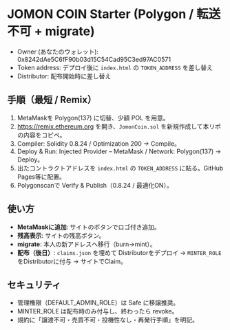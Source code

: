 
# JOMON COIN Starter (Polygon / 転送不可 + migrate)

- Owner (あなたのウォレット): 0x8242dAe5C6fF90b03d15C54Cad95C3ed97AC0571
- Token address: デプロイ後に `index.html` の `TOKEN_ADDRESS` を差し替え
- Distributor: 配布開始時に差し替え

## 手順（最短 / Remix）
1. MetaMaskを Polygon(137) に切替、少額 POL を用意。
2. https://remix.ethereum.org を開き、`JomonCoin.sol` を新規作成して本リポの内容をコピペ。
3. Compiler: Solidity 0.8.24 / Optimization 200 → Compile。
4. Deploy & Run: Injected Provider – MetaMask / Network: Polygon(137) → Deploy。
5. 出たコントラクトアドレスを `index.html` の `TOKEN_ADDRESS` に貼る。GitHub Pages等に配置。
6. Polygonscanで Verify & Publish（0.8.24 / 最適化ON）。

## 使い方
- **MetaMaskに追加**: サイトのボタンでロゴ付き追加。
- **残高表示**: サイトの残高ボタン。
- **migrate**: 本人の新アドレスへ移行（burn→mint）。
- **配布（後日）**: `claims.json` を埋めて Distributorをデプロイ → `MINTER_ROLE` をDistributorに付与 → サイトでClaim。

## セキュリティ
- 管理権限（DEFAULT_ADMIN_ROLE）は Safe に移譲推奨。
- MINTER_ROLE は配布時のみ付与し、終わったら revoke。
- 規約に「譲渡不可・売買不可・投機性なし・再発行手順」を明記。
